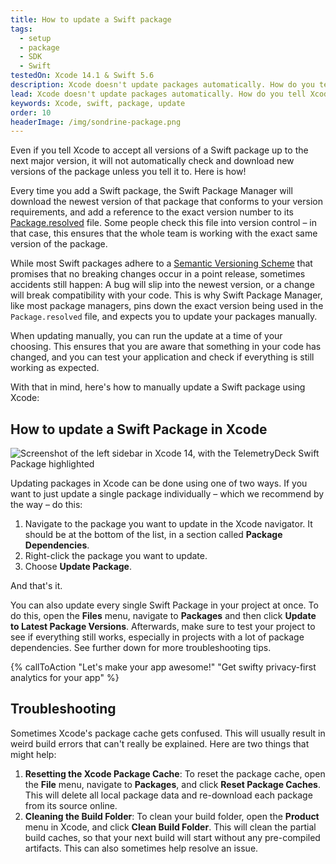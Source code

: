 ```yaml
---
title: How to update a Swift package
tags:
  - setup
  - package
  - SDK
  - Swift
testedOn: Xcode 14.1 & Swift 5.6
description: Xcode doesn't update packages automatically. How do you tell Xcode to update to the newest version of a Swift Package? Or update all packages at once?
lead: Xcode doesn't update packages automatically. How do you tell Xcode to update to the newest version of a Swift Package? Or update all packages at once?
keywords: Xcode, swift, package, update
order: 10
headerImage: /img/sondrine-package.png
---
```


Even if you tell Xcode to accept all versions of a Swift package up to the next major version, it will not automatically check and download new versions of the package unless you tell it to. Here is how!

Every time you add a Swift package, the Swift Package Manager will download the newest version of that package that conforms to your version requirements, and add a reference to the exact version number to its [Package.resolved](https://github.com/apple/swift-package-manager/blob/main/Documentation/Usage.md#resolving-versions-packageresolved-file) file. Some people check this file into version control – in that case, this ensures that the whole team is working with the exact same version of the package.

While most Swift packages adhere to a <a href="https://semver.org">Semantic Versioning Scheme</a> that promises that no breaking changes occur in a point release, sometimes accidents still happen: A bug will slip into the newest version, or a change will break compatibility with your code. This is why Swift Package Manager, like most package managers, pins down the exact version being used in the <code>Package.resolved</code> file, and expects you to update your packages manually.

When updating manually, you can run the update at a time of your choosing. This ensures that you are aware that something in your code has changed, and you can test your application and check if everything is still working as expected.

With that in mind, here's how to manually update a Swift package using Xcode:

## How to update a Swift Package in Xcode

![Screenshot of the left sidebar in Xcode 14, with the TelemetryDeck Swift Package highlighted](/docs/images/update_package.png)

Updating packages in Xcode can be done using one of two ways. If you want to just update a single package individually – which we recommend by the way – do this:

1. Navigate to the package you want to update in the Xcode navigator. It should be at the bottom of the list, in a section called **Package Dependencies**.
2. Right-click the package you want to update.
3. Choose **Update Package**.

And that's it.

You can also update every single Swift Package in your project at once. To do this, open the **Files** menu, navigate to **Packages** and then click **Update to Latest Package Versions**. Afterwards, make sure to test your project to see if everything still works, especially in projects with a lot of package dependencies. See further down for more troubleshooting tips.

{% callToAction "Let's make your app awesome!" "Get swifty privacy-first analytics for your app" %}

## Troubleshooting

Sometimes Xcode's package cache gets confused. This will usually result in weird build errors that can't really be explained. Here are two things that might help:

1. **Resetting the Xcode Package Cache**: To reset the package cache, open the **File** menu, navigate to **Packages**, and click **Reset Package Caches**. This will delete all local package data and re-download each package from its source online.
2. **Cleaning the Build Folder**: To clean your build folder, open the **Product** menu in Xcode, and click **Clean Build Folder**. This will clean the partial build caches, so that your next build will start without any pre-compiled artifacts. This can also sometimes help resolve an issue.
